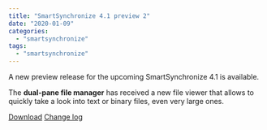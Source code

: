 ```yaml
---
title: "SmartSynchronize 4.1 preview 2"
date: "2020-01-09"
categories: 
  - "smartsynchronize"
tags: 
  - "smartsynchronize"
---
```


A new preview release for the upcoming SmartSynchronize 4.1 is available.

The **dual-pane file manager** has received a new file viewer that allows to quickly take a look into text or binary files, even very large ones.

[Download](https://www.syntevo.com/smartsynchronize/preview) [Change log](https://www.syntevo.com/smartsynchronize/changelog-eap.txt)
